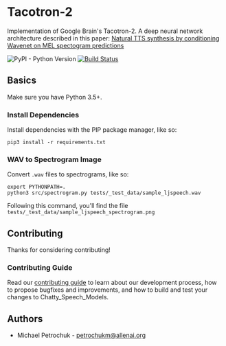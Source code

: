 # Tacotron-2

Implementation of Google Brain's Tacotron-2. A deep neural network architecture described in this paper: [Natural TTS synthesis by conditioning Wavenet on MEL spectogram predictions](https://arxiv.org/pdf/1712.05884.pdf)

![PyPI - Python Version](https://img.shields.io/badge/python-3.5%2C%203.6-blue.svg?style=flat-square)
[![Build Status](https://img.shields.io/travis/AI2Incubator/Tacotron-2/master.svg?style=flat-square)](https://travis-ci.org/AI2Incubator/Tacotron-2)


## Basics

Make sure you have Python 3.5+.

### Install Dependencies

Install dependencies with the PIP package manager, like so:

    pip3 install -r requirements.txt

### WAV to Spectrogram Image

Convert ``.wav`` files to spectrograms, like so:

    export PYTHONPATH=.
    python3 src/spectrogram.py tests/_test_data/sample_ljspeech.wav

Following this command, you'll find the file ``tests/_test_data/sample_ljspeech_spectrogram.png``

## Contributing

Thanks for considering contributing!

### Contributing Guide

Read our [contributing guide](https://github.com/PetrochukM/Chatty_Speech_Models/blob/master/CONTRIBUTING.md) to learn about our development process, how to propose bugfixes and improvements, and how to build and test your changes to Chatty_Speech_Models.


## Authors

* Michael Petrochuk - petrochukm@allenai.org
